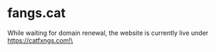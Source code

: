 # fangs.cat

While waiting for domain renewal, the website is currently live under https://catfxngs.com!\
